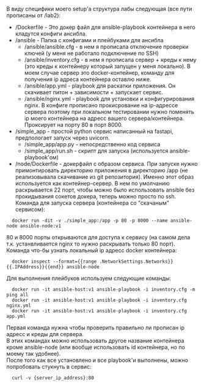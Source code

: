 В виду специфики моего setup'а структура лабы следующая (все пути прописаны от /lab2):  
  - /Dockerfile - Это докер файл для ansible-playbook контейнера в него кладутся конфиги ансибла.
  - /ansible - Папка с конфигами и плейбуками для ансибла
    - /ansible/ansible.cfg - в нем я прописала отключение проверки ключей (у меня не работало подключение по SSH)
    - /ansible/inventory.cfg - в нем я прописала сервер + креды к нему (это креды к контейнеру который запущен у меня локально). В моем случае сервер это docker-контейнер, команду для получения ip адреса контейнера оставлю ниже.
    - /ansible/app.yml - playbook для раскатки приложения. Он скачивает питон + зависимости + запускает сервис.
    - /ansible/nginx.yml - playbook для установки и конфигурирования nginx. В конфиге прописано прокисрование на ip-адрессе сервера поэтому при локальном тестировании нужно поменять ip моего контейнера на адресс вашего сервера/контейнера. Проксирует на порту 80 в порт 8000.
  - /simple_app - простой python сервис написанный на fastapi, предпологает запуск через uvicorn.
    - /simple_app/app.py - непосредственно код сервиса
    - /simple_app/run.sh - скрипт для запуска (используется ansible-playbook'ом)
  - /node/Dockerfile - докерфайл с образом сервиса. При запуске нужно примонтировать директорию приложения в директорию /app (не реализовывала скачивание из git репозитория). Именно этот образ используется как контейнер-сервер. В нем по умолчанию раскрывается 22 порт, чтобы можно было использовать ansible без прокидывания сокетов докера, теперь можно просто по ssh.  
  Команда для запуска сервера (контейнера со "скачаным" сервисом):  
  ```shellsession
    docker run -dit -v ./simple_app:/app -p 80 -p 8000 --name ansible-node ansible-node:v1
  ```
  80 и 8000 порты открываются для доступа к сервису (на самом дела т.к. устанвливается nginx то нужно раскрывать только 80 порт).  
  Команда что-бы узнать локальный ip адресс docker контейнера:  
  ```shellsession
    docker inspect --format={{range .NetworkSettings.Networks}}{{.IPAddress}}{{end}} ansible-node
  ```
  Для выполнения плейбуков используем следующие команды:  
  ```shellsession
    docker run -it ansible-host:v1 ansible-playbook -i inventory.cfg -m ping all
    docker run -it ansible-host:v1 ansible-playbook -i inventory.cfg nginx.yml
    docker run -it ansible-host:v1 ansible-playbook -i inventory.cfg app.yml
  ```
  Первая команда нужна чтобы проверить правильно ли прописан ip адресс и креды для сервера.  
  В этих командах можно использовать другое название контейнера кроме ansible-node (или вообще использовать id контейнера, но по моему так удобнее).  
  После того как все установлено и все playbook'и выполнены, можно попробовать стукнуть в сервис:  
  ```shellsession
    curl -v {server_ip_address}:80
  ```
  
